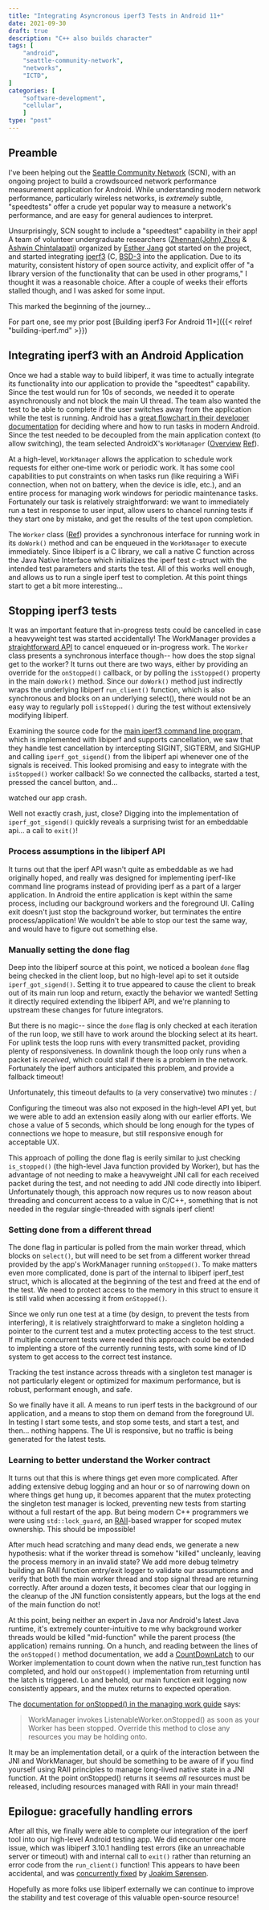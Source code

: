 ```yaml
---
title: "Integrating Asyncronous iperf3 Tests in Android 11+"
date: 2021-09-30
draft: true
description: "C++ also builds character"
tags: [
    "android",
    "seattle-community-network",
    "networks",
    "ICTD",
]
categories: [
    "software-development",
    "cellular",
    ]
type: "post"
---
```


## Preamble

I've been helping out the [Seattle Community
Network](https://seattlecommunitynetwork.org) (SCN), with an ongoing project to
build a crowdsourced network performance measurement application for Android.
While understanding modern network performance, particularly wireless networks,
is *extremely* subtle, "speedtests" offer a crude yet popular way to measure a
network's performance, and are easy for general audiences to interpret.

Unsurprisingly, SCN sought to include a "speedtest" capability in their app! A
team of volunteer undergraduate researchers ([Zhennan(John)
Zhou](https://johnnzhou.github.io/) & [Ashwin
Chintalapati](https://www.linkedin.com/in/ashwin-chintalapati-a54936222/))
organized by [Esther Jang](https://infrared-ether.medium.com/) got started on
the project, and started integrating [iperf3](https://github.com/esnet/iperf)
(C, [BSD-3](https://github.com/esnet/iperf/blob/master/LICENSE) into the
application. Due to its maturity, consistent history of open source activity,
and explicit offer of "a library version of the functionality that can be used
in other programs," I thought it was a reasonable choice. After a couple of
weeks their efforts stalled though, and I was asked for some input.

This marked the beginning of the journey...

For part one, see my prior post [Building iperf3 For Android 11+]({{< relref
"building-iperf.md" >}})

## Integrating iperf3 with an Android Application

Once we had a stable way to build libiperf, it was time to actually integrate
its functionality into our application to provide the "speedtest" capability.
Since the test would run for 10s of seconds, we needed it to operate
asynchronously and not block the main UI thread. The team also wanted the test
to be able to complete if the user switches away from the application while the
test is running. Android has a [great flowchart in their developer
documentation](https://developer.android.com/guide/background) for deciding
where and how to run tasks in modern Android. Since the test needed to be
decoupled from the main application context (to allow switching), the team
selected AndroidX's `WorkManager`
([Overview](https://developer.android.com/topic/libraries/architecture/workmanager)
[Ref](https://developer.android.com/reference/androidx/work/WorkManager)).

At a high-level, `WorkManager` allows the application to schedule work requests
for either one-time work or periodic work. It has some cool capabilities to put
constraints on when tasks run (like requiring a WiFi connection, when not on
battery, when the device is idle, etc.), and an entire process for managing work
windows for periodic maintenance tasks. Fortunately our task is relatively
straightforward: we want to immediately run a test in response to user input,
allow users to chancel running tests if they start one by mistake, and get the
results of the test upon completion.

The `Worker` class
([Ref](https://developer.android.com/reference/androidx/work/Worker)) provides a
synchronous interface for running work in its `doWork()` method and can be
enqueued in the `WorkManager` to execute immediately. Since libiperf is a C
library, we call a native C function across the Java Native Interface which
initializes the iperf test c-struct with the intended test parameters and starts
the test. All of this works well enough, and allows us to run a single iperf
test to completion. At this point things start to get a bit more interesting...

## Stopping iperf3 tests

It was an important feature that in-progress tests could be cancelled in case a
heavyweight test was started accidentally! The WorkManager provides a
[straightforward
API](https://developer.android.com/topic/libraries/architecture/workmanager/how-to/managing-work#cancelling)
to cancel enqueued or in-progress work. The `Worker` class presents a
synchronous interface though-- how does the stop signal get to the worker? It
turns out there are two ways, either by providing an override for the
`onStopped()` callback, or by polling the `isStopped()` property in the main
`doWork()` method. Since our `doWork()` method just indirectly wraps the
underlying libiperf `run_client()` function, which is also synchronous and
blocks on an underlying select(), there would not be an easy way to regularly
poll `isStopped()` during the test without extensively modifying libiperf.

Examining the source code for the [main iperf3 command line
program](https://github.com/esnet/iperf/blob/master/src/main.c), which is
implemented with libiperf and supports cancellation, we saw that they handle
test cancellation by intercepting SIGINT, SIGTERM, and SIGHUP and calling
`iperf_got_sigend()` from the libiperf api whenever one of the signals is
received. This looked promising and easy to integrate with the `isStopped()`
worker callback! So we connected the callbacks, started a test, pressed the
cancel button, and...

watched our app crash.

Well not exactly crash, just, close? Digging into the implementation of
`iperf_got_sigend()` quickly reveals a surprising twist for an embeddable api...
a call to `exit()`!

### Process assumptions in the libiperf API

It turns out that the iperf API wasn't quite as embeddable as we had originally
hoped, and really was designed for implementing iperf-like command line
programs instead of providing iperf as a part of a larger application. In
Android the entire application is kept within the same process, including our
background workers and the foreground UI. Calling exit doesn't just stop the
background worker, but terminates the entire process/application! We wouldn't be
able to stop our test the same way, and would have to figure out something else.

### Manually setting the done flag

Deep into the libiperf source at this point, we noticed a boolean `done` flag
being checked in the client loop, but no high-level api to set it outside
`iperf_got_sigend()`. Setting it to true appeared to cause the client to break
out of its main run loop and return, exactly the behavior we wanted! Setting it
directly required extending the libiperf API, and we're planning to upstream
these changes for future integrators.

But there is no magic-- since the `done` flag is only checked at each iteration
of the run loop, we still have to work around the blocking select at its heart.
For uplink tests the loop runs with every transmitted packet, providing plenty
of responsiveness. In downlink though the loop only runs when a packet is
*received*, which could stall if there is a problem in the network. Fortunately
the iperf authors anticipated this problem, and provide a fallback timeout!

Unfortunately, this timeout defaults to (a very conservative) two minutes : /

Configuring the timeout was also not exposed in the high-level API yet, but we
were able to add an extension easily along with our earlier efforts. We chose a
value of 5 seconds, which should be long enough for the types of connections we
hope to measure, but still responsive enough for acceptable UX.

This approach of polling the done flag is eerily similar to just checking
`is_stopped()` (the high-level Java function provided by Worker), but has the
advantage of not needing to make a heavyweight JNI call for each received packet
during the test, and not needing to add JNI code directly into libiperf.
Unfortunately though, this approach now requres us to now reason about threading
and concurrent access to a value in C/C++, something that is not needed in
the regular single-threaded with signals iperf client!

### Setting done from a different thread

The done flag in particular is polled from the main worker thread, which blocks
on `select()`, but will need to be set from a different worker thread provided
by the app's WorkManager running `onStopped()`. To make matters even more
complicated, done is part of the internal to libiperf iperf_test struct, which
is allocated at the beginning of the test and freed at the end of the test. We
need to protect access to the memory in this struct to ensure it is still valid
when accessing it from `onStopped()`.

Since we only run one test at a time (by design, to prevent the tests from
interfering), it is relatively straightforward to make a singleton holding a
pointer to the current test and a mutex protecting access to the test struct. If
multiple concurrent tests were needed this approach could be extended to
implenting a store of the currently running tests, with some kind of ID system
to get access to the correct test instance.

Tracking the test instance across threads with a singleton test manager is not
particularly elegent or optimized for maximum performance, but is robust,
performant enough, and safe.

So we finally have it all. A means to run iperf tests in the background of our
application, and a means to stop them on demand from the foreground UI. In
testing I start some tests, and stop some tests, and start a test, and then...
nothing happens. The UI is responsive, but no traffic is being generated for the
latest tests.

### Learning to better understand the Worker contract

It turns out that this is where things get even more complicated. After adding
extensive debug logging and an hour or so of narrowing down on where things get
hung up, it becomes apparent that the mutex protecting the singleton test
manager is locked, preventing new tests from starting without a full restart of
the app. But being modern C++ programmers we were using `std::lock_guard`, an
[RAII](https://en.wikipedia.org/wiki/Resource_acquisition_is_initialization)-based
wrapper for scoped mutex ownership. This should be impossible!

After much head scratching and many dead ends, we generate a new hypothesis:
what if the worker thread is somehow "killed" uncleanly, leaving the process
memory in an invalid state? We add more debug telmetry building an RAII function
entry/exit logger to validate our assumptions and verify that both the main
worker thread and stop signal thread are returning correctly. After around a
dozen tests, it becomes clear that our logging in the cleanup of the JNI
function consistently appears, but the logs at the end of the main function do
not!

At this point, being neither an expert in Java nor Android's latest Java
runtime, it's extremely counter-intuitive to me why background worker threads
would be killed "mid-function" while the parent process (the application)
remains running. On a hunch, and reading between the lines of the `onStopped()`
method documentation, we add a
[CountDownLatch](https://developer.android.com/reference/java/util/concurrent/CountDownLatch)
to our Worker implementation to count down when the native run_test function has
completed, and hold our `onStopped()` implementation from returning until the
latch is triggered. Lo and behold, our main function exit logging now
consistently appears, and the mutex returns to expected operation.

The [documentation for onStopped() in the managing work
guide](https://developer.android.com/topic/libraries/architecture/workmanager/how-to/managing-work#onstopped_callback)
says:

> WorkManager invokes ListenableWorker.onStopped() as soon as your Worker has
> been stopped. Override this method to close any resources you may be holding
> onto.

It may be an implementation detail, or a quirk of the interaction between the
JNI and WorkManager, but should be something to be aware of if you find yourself
using RAII principles to manage long-lived native state in a JNI function. At
the point onStopped() returns it seems *all* resources must be released,
including resources managed with RAII in your main thread!

## Epilogue: gracefully handling errors

After all this, we finally were able to complete our integration of the iperf
tool into our high-level Android testing app. We did encounter one more issue,
which was libiperf 3.10.1 handling test errors (like an unreachable server or
timeout) with and internal call to `exit()` rather than returning an error code
from the `run_client()` function! This appears to have been accidental, and was
[concurrently fixed](https://github.com/esnet/iperf/pull/1202) by [Joakim
Sørensen](https://github.com/ludeeus).

Hopefully as more folks use libiperf externally we can continue to improve the
stability and test coverage of this valuable open-source resource!
